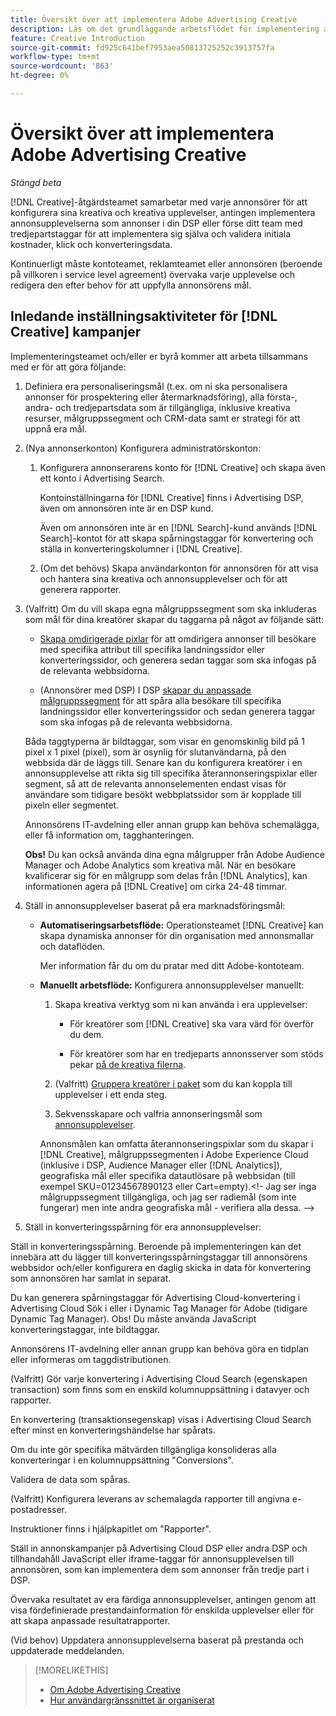```yaml
---
title: Översikt över att implementera Adobe Advertising Creative
description: Läs om det grundläggande arbetsflödet för implementering av  [!DNL Creative].
feature: Creative Introduction
source-git-commit: fd925c641bef7953aea50813725252c3913757fa
workflow-type: tm+mt
source-wordcount: '863'
ht-degree: 0%

---
```


# Översikt över att implementera Adobe Advertising Creative

*Stängd beta*

<!-- CLARIFY HOW "ad" and "creative" are delineated, if they are. If they're not, why do we have different terms scattered around? -->

[!DNL Creative]-åtgärdsteamet samarbetar med varje annonsörer för att konfigurera sina kreativa och kreativa upplevelser, antingen implementera annonsupplevelserna som annonser i din DSP eller förse ditt team med tredjepartstaggar för att implementera sig själva och validera initiala kostnader, klick och konverteringsdata.

Kontinuerligt måste kontoteamet, reklamteamet eller annonsören (beroende på villkoren i service level agreement) övervaka varje upplevelse och redigera den efter behov för att uppfylla annonsörens mål.

## Inledande inställningsaktiviteter för [!DNL Creative] kampanjer <!-- Experiences? "Campaigns" may be confusing now. -->

Implementeringsteamet och/eller er byrå kommer att arbeta tillsammans med er för att göra följande:

1. Definiera era personaliseringsmål (t.ex. om ni ska personalisera annonser för prospektering eller återmarknadsföring), alla första-, andra- och tredjepartsdata som är tillgängliga, inklusive kreativa resurser, målgruppssegment och CRM-data <!-- used how/where? --> samt er strategi för att uppnå era mål.

1. (Nya annonserkonton) Konfigurera administratörskonton:

   1. Konfigurera annonserarens konto för [!DNL Creative]<!-- and/or DSP? --> och skapa även ett konto i Advertising Search.

      Kontoinställningarna för [!DNL Creative] finns i Advertising DSP, även om annonsören inte är en DSP kund.

      Även om annonsören inte är en [!DNL Search]-kund används [!DNL Search]-kontot för att skapa spårningstaggar för konvertering och ställa in konverteringskolumner i [!DNL Creative].

   1. (Om det behövs) Skapa användarkonton för annonsören för att visa och hantera sina kreativa och annonsupplevelser och för att generera rapporter.

1. (Valfritt) Om du vill skapa egna målgruppssegment som ska inkluderas som mål för dina kreatörer skapar du taggarna på något av följande sätt:

   * [Skapa omdirigerade pixlar](/help/creative/pixels/retargeting-pixel-manage.md) för att omdirigera annonser till besökare med specifika attribut till specifika landningssidor eller konverteringssidor, och generera sedan taggar som ska infogas på de relevanta webbsidorna.

   * (Annonsörer med DSP) I DSP [skapar du anpassade målgruppssegment](/help/dsp/audiences/custom-segment-create.md) för att spåra alla besökare till specifika landningssidor eller konverteringssidor och sedan generera taggar som ska infogas på de relevanta webbsidorna.

   Båda taggtyperna är bildtaggar, som visar en genomskinlig bild på 1 pixel x 1 pixel (pixel), som är osynlig för slutanvändarna, på den webbsida där de läggs till. Senare kan du konfigurera kreatörer i en annonsupplevelse att rikta sig till specifika återannonseringspixlar eller segment, så att de relevanta annonselementen endast visas för användare som tidigare besökt webbplatssidor som är kopplade till pixeln eller segmentet.

   Annonsörens IT-avdelning eller annan grupp kan behöva schemalägga, eller få information om, tagghanteringen.

   **Obs!** Du kan också använda dina egna målgrupper från Adobe Audience Manager och Adobe Analytics som kreativa mål. När en besökare kvalificerar sig för en målgrupp som delas från [!DNL Analytics], kan informationen agera på [!DNL Creative] om cirka 24-48 timmar. <!--Still true? And what about AAM and DSP? -->

1. Ställ in annonsupplevelser baserat på era marknadsföringsmål:

   * **Automatiseringsarbetsflöde:** Operationsteamet [!DNL Creative] kan skapa dynamiska annonser för din organisation med annonsmallar och dataflöden.

     Mer information får du om du pratar med ditt Adobe-kontoteam.

     <!-- LATER, in a later phase: (Advertisers with Adobe Experience Manager; optional) Configure access to image assets in the Experience Manager account. -->

   * **Manuellt arbetsflöde:** Konfigurera annonsupplevelser manuellt:

      1. Skapa kreativa verktyg som ni kan använda i era upplevelser:

         * För kreatörer som [!DNL Creative] ska vara värd för överför du dem.<!-- Add x-ref and reword if necessary to cover all cases -->

         * För kreatörer som har en tredjeparts annonsserver som stöds pekar [på de kreativa filerna](/help/creative/creative-libraries/creative-third-party-manage.md).

      1. (Valfritt) [Gruppera kreatörer i paket](/help/creative/creative-libraries/bundle-manage.md) som du kan koppla till upplevelser i ett enda steg.

      1. Sekvensskapare och valfria annonseringsmål som [annonsupplevelser](/help/creative/experiences/experience-about.md).<!-- maybe change x-ref once that chapter is done -->

     Annonsmålen kan omfatta återannonseringspixlar som du skapar i [!DNL Creative], målgruppssegmenten i Adobe Experience Cloud (inklusive i DSP, Audience Manager eller [!DNL Analytics]), geografiska mål eller specifika datautlösare på webbsidan (till exempel SKU=01234567890123 eller Cart=empty).&lt;!- Jag ser inga målgruppssegment tillgängliga, och jag ser radiemål (som inte fungerar) men inte andra geografiska mål - verifiera alla dessa. —>

1. Ställ in konverteringsspårning för era annonsupplevelser:


Ställ in konverteringsspårning. Beroende på implementeringen kan det innebära att du lägger till
konverteringsspårningstaggar till annonsörens webbsidor och/eller konfigurera en daglig
skicka in data för konvertering som annonsören har samlat in separat.


Du kan generera spårningstaggar för Advertising Cloud-konvertering i Advertising Cloud
Sök i eller i Dynamic Tag Manager för Adobe (tidigare Dynamic Tag Manager).
Obs! Du måste använda JavaScript konverteringstaggar, inte bildtaggar.


Annonsörens IT-avdelning eller annan grupp kan behöva göra en tidplan eller informeras
om taggdistributionen.


(Valfritt) Gör varje konvertering i Advertising Cloud Search (egenskapen transaction)
som finns som en enskild kolumnuppsättning i datavyer och rapporter.


En konvertering (transaktionsegenskap) visas i Advertising Cloud Search efter
minst en konverteringshändelse har spårats.


Om du inte gör specifika mätvärden tillgängliga konsolideras alla konverteringar
i en kolumnuppsättning &quot;Conversions&quot;.


Validera de data som spåras.


(Valfritt) Konfigurera leverans av schemalagda rapporter till angivna e-postadresser.


Instruktioner finns i hjälpkapitlet om &quot;Rapporter&quot;.


Ställ in annonskampanjer på Advertising Cloud DSP eller andra DSP och tillhandahåll JavaScript
eller iframe-taggar för annonsupplevelsen till annonsören, som kan implementera dem som
annonser från tredje part i DSP.


Övervaka resultatet av era färdiga annonsupplevelser, antingen genom att visa fördefinierade
prestandainformation för enskilda upplevelser eller för att skapa anpassade resultatrapporter.


(Vid behov) Uppdatera annonsupplevelserna baserat på prestanda och uppdaterade meddelanden.






>[!MORELIKETHIS]
>
>* [Om Adobe Advertising Creative](/help/creative/introduction/creative-about.md)
>* [Hur användargränssnittet är organiserat](/help/creative/introduction/ui.md)
